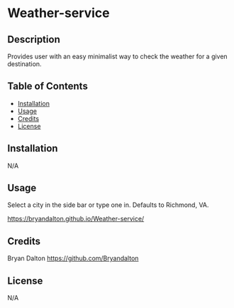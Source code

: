 # Weather-service

## Description

Provides user with an easy minimalist way to check the weather for a given destination.

## Table of Contents

- [Installation](#installation)
- [Usage](#usage)
- [Credits](#credits)
- [License](#license)

## Installation

N/A

## Usage

Select a city in the side bar or type one in. Defaults to Richmond, VA.

https://bryandalton.github.io/Weather-service/

## Credits

Bryan Dalton
https://github.com/Bryandalton

## License

N/A